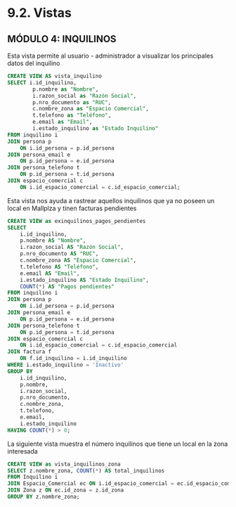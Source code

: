 # 9.2. Vistas

## MÓDULO 4: INQUILINOS

Esta vista permite al usuario - administrador a visualizar los principales datos del inquilino
```sql
CREATE VIEW AS vista_inquilino
SELECT i.id_inquilino,
		p.nombre as "Nombre",
		i.razon_social as "Razón Social",
		p.nro_documento as "RUC",
		c.nombre_zona as "Espacio Comercial",
		t.telefono as "Teléfono",
		e.email as "Email",
		i.estado_inquilino as "Estado Inquilino"
FROM inquilino i
JOIN persona p
	ON i.id_persona = p.id_persona
JOIN persona_email e
	ON p.id_persona = e.id_persona
JOIN persona_telefono t
	ON p.id_persona = t.id_persona
JOIN espacio_comercial c
	ON i.id_espacio_comercial = c.id_espacio_comercial;
```

Esta vista nos ayuda a rastrear aquellos inquilinos que ya no poseen un local en Mallplza y tinen facturas pendientes
```sql
CREATE VIEW as exinquilinos_pagos_pendientes
SELECT 
    i.id_inquilino,
    p.nombre AS "Nombre",
    i.razon_social AS "Razón Social",
    p.nro_documento AS "RUC",
    c.nombre_zona AS "Espacio Comercial",
    t.telefono AS "Teléfono",
    e.email AS "Email",
    i.estado_inquilino AS "Estado Inquilino",
    COUNT(*) AS "Pagos pendientes"
FROM inquilino i
JOIN persona p
    ON i.id_persona = p.id_persona
JOIN persona_email e
    ON p.id_persona = e.id_persona
JOIN persona_telefono t
    ON p.id_persona = t.id_persona
JOIN espacio_comercial c
    ON i.id_espacio_comercial = c.id_espacio_comercial
JOIN factura f
    ON f.id_inquilino = i.id_inquilino
WHERE i.estado_inquilino = 'Inactivo'
GROUP BY 
    i.id_inquilino,
    p.nombre,
    i.razon_social,
    p.nro_documento,
    c.nombre_zona,
    t.telefono,
    e.email,
    i.estado_inquilino
HAVING COUNT(*) > 0;
```

La siguiente vista muestra el número inquilinos que tiene un local en la zona interesada
```sql
CREATE VIEW as vista_inquilinos_zona
SELECT z.nombre_zona, COUNT(*) AS total_inquilinos
FROM Inquilino i
JOIN Espacio_Comercial ec ON i.id_espacio_comercial = ec.id_espacio_comercial
JOIN Zona z ON ec.id_zona = z.id_zona
GROUP BY z.nombre_zona;
```